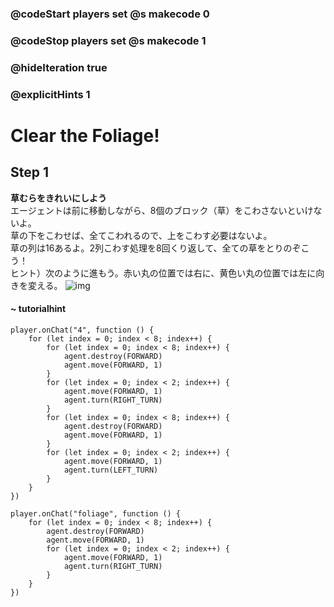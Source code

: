 ### @codeStart players set @s makecode 0
### @codeStop players set @s makecode 1

### @hideIteration true 
### @explicitHints 1


# Clear the Foliage!

## Step 1
**草むらをきれいにしよう**  
エージェントは前に移動しながら、8個のブロック（草）をこわさないといけないよ。  
草の下をこわせば、全てこわれるので、上をこわす必要はないよ。  
草の列は16あるよ。2列こわす処理を8回くり返して、全ての草をとりのぞこう！  
ヒント）次のように進もう。赤い丸の位置では右に、黄色い丸の位置では左に向きを変える。
![img](https://teck89.xsrv.jp/tech89/course/minecraft_EE/img/fun_1_5_2.png)

#### ~ tutorialhint 
```blocks
player.onChat("4", function () {
    for (let index = 0; index < 8; index++) {
        for (let index = 0; index < 8; index++) {
            agent.destroy(FORWARD)
            agent.move(FORWARD, 1)
        }
        for (let index = 0; index < 2; index++) {
            agent.move(FORWARD, 1)
            agent.turn(RIGHT_TURN)
        }
        for (let index = 0; index < 8; index++) {
            agent.destroy(FORWARD)
            agent.move(FORWARD, 1)
        }
        for (let index = 0; index < 2; index++) {
            agent.move(FORWARD, 1)
            agent.turn(LEFT_TURN)
        }
    }
})

```

```ghost
player.onChat("foliage", function () {
    for (let index = 0; index < 8; index++) {
        agent.destroy(FORWARD)
        agent.move(FORWARD, 1)
        for (let index = 0; index < 2; index++) {
            agent.move(FORWARD, 1)
            agent.turn(RIGHT_TURN)
        }
    }
})
``` 